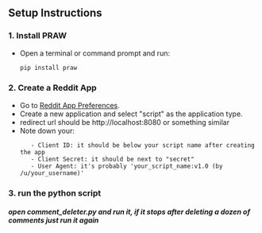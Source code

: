 ## Setup Instructions

### 1. Install PRAW

- Open a terminal or command prompt and run:
  ```bash
  pip install praw

### 2. Create a Reddit App

- Go to [Reddit App Preferences](https://www.reddit.com/prefs/apps).
- Create a new application and select "script" as the application type.
- redirect url should be http://localhost:8080 or something similar
- Note down your:
   ```
      - Client ID: it should be below your script name after creating the app
      - Client Secret: it should be next to "secret"
      - User Agent: it's probably 'your_script_name:v1.0 (by /u/your_username)'

### 3. run the python script
##### open comment_deleter.py and run it, if it stops after deleting a dozen of comments just run it again
